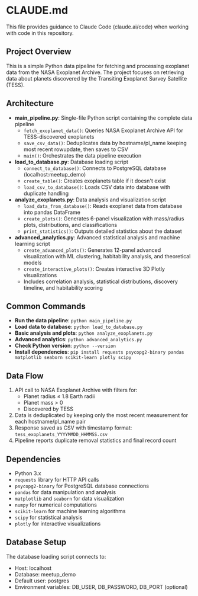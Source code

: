 # CLAUDE.md

This file provides guidance to Claude Code (claude.ai/code) when working with code in this repository.

## Project Overview

This is a simple Python data pipeline for fetching and processing exoplanet data from the NASA Exoplanet Archive. The project focuses on retrieving data about planets discovered by the Transiting Exoplanet Survey Satellite (TESS).

## Architecture

- **main_pipeline.py**: Single-file Python script containing the complete data pipeline
  - `fetch_exoplanet_data()`: Queries NASA Exoplanet Archive API for TESS-discovered exoplanets
  - `save_csv_data()`: Deduplicates data by hostname/pl_name keeping most recent rowupdate, then saves to CSV
  - `main()`: Orchestrates the data pipeline execution
- **load_to_database.py**: Database loading script
  - `connect_to_database()`: Connects to PostgreSQL database (localhost:meetup_demo)
  - `create_table()`: Creates exoplanets table if it doesn't exist
  - `load_csv_to_database()`: Loads CSV data into database with duplicate handling
- **analyze_exoplanets.py**: Data analysis and visualization script
  - `load_data_from_database()`: Reads exoplanet data from database into pandas DataFrame
  - `create_plots()`: Generates 6-panel visualization with mass/radius plots, distributions, and classifications
  - `print_statistics()`: Outputs detailed statistics about the dataset
- **advanced_analytics.py**: Advanced statistical analysis and machine learning script
  - `create_advanced_plots()`: Generates 12-panel advanced visualization with ML clustering, habitability analysis, and theoretical models
  - `create_interactive_plots()`: Creates interactive 3D Plotly visualizations
  - Includes correlation analysis, statistical distributions, discovery timeline, and habitability scoring

## Common Commands

- **Run the data pipeline**: `python main_pipeline.py`
- **Load data to database**: `python load_to_database.py`
- **Basic analysis and plots**: `python analyze_exoplanets.py`
- **Advanced analytics**: `python advanced_analytics.py`
- **Check Python version**: `python --version`
- **Install dependencies**: `pip install requests psycopg2-binary pandas matplotlib seaborn scikit-learn plotly scipy`

## Data Flow

1. API call to NASA Exoplanet Archive with filters for:
   - Planet radius ≤ 1.8 Earth radii
   - Planet mass > 0
   - Discovered by TESS
2. Data is deduplicated by keeping only the most recent measurement for each hostname/pl_name pair
3. Response saved as CSV with timestamp format: `tess_exoplanets_YYYYMMDD_HHMMSS.csv`
4. Pipeline reports duplicate removal statistics and final record count

## Dependencies

- Python 3.x
- `requests` library for HTTP API calls
- `psycopg2-binary` for PostgreSQL database connections
- `pandas` for data manipulation and analysis
- `matplotlib` and `seaborn` for data visualization
- `numpy` for numerical computations
- `scikit-learn` for machine learning algorithms
- `scipy` for statistical analysis
- `plotly` for interactive visualizations

## Database Setup

The database loading script connects to:
- Host: localhost
- Database: meetup_demo
- Default user: postgres
- Environment variables: DB_USER, DB_PASSWORD, DB_PORT (optional)
